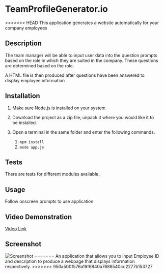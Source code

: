 # TeamProfileGenerator.io

<<<<<<< HEAD
This application generates a website automatically for your company employees

## Description

The team manager will be able to input user data into the question prompts based on the role in which they are suited in the company. These questions are determined based on the role. 

A HTML file is then produced after questions have been answered to display employee information


## Installation

1. Make sure Node.js is installed on your system.

2. Download the project as a zip file, unpack it where you would like it to be installed.

3. Open a terminal in the same folder and enter the following commands.

    1. `npm install`
    2. `node app.js`

## Tests

There are tests for different modules available. 

## Usage

Follow onscreen prompts to use application

## Video Demonstration

<a href = "https://www.youtube.com/watch?v=g4q0WbCbwiU&ab_channel=DanielZhang">Video Link</a>

## Screenshot

<img src = "Assets/team.generator.PNG" alt="Screenshot">
=======
An application that allows you to input Employee ID and description to produce a webpage that displays information respectively.
>>>>>>> 950a500f576a16f6840a7686540cc2277b153727
